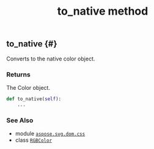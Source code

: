 ﻿---
title: to_native method
second_title: Aspose.SVG for Python via .NET API References
description: 
type: docs
weight: 30
url: /python-net/aspose.svg.dom.css/rgbcolor/to_native/
is_root: false
---

## to_native {#}

Converts to the native color object.


### Returns 


The Color object.


```python
def to_native(self):
    ...
```





### See Also
* module [`aspose.svg.dom.css`](../../)
* class [`RGBColor`](/svg/python-net/aspose.svg.dom.css/rgbcolor)
